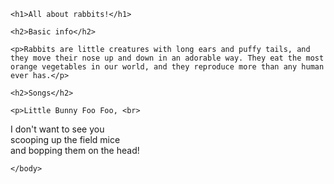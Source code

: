 <html>
    <head>
        <meta charset="utf-8">
        <title>All about rabbits!!</title>
    </head>
    <body>

    <h1>All about rabbits!</h1>
    
    <h2>Basic info</h2>
    
    <p>Rabbits are little creatures with long ears and puffy tails, and they move their nose up and down in an adorable way. They eat the most orange vegetables in our world, and they reproduce more than any human ever has.</p>
    
    <h2>Songs</h2>
    
    <p>Little Bunny Foo Foo, <br>
I don't want to see you <br>
scooping up the field mice <br>
and bopping them on the head!</p>


    
    </body>
</html>
